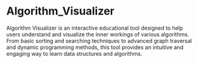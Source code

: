 # Algorithm_Visualizer
Algorithm Visualizer is an interactive educational tool designed to help users understand and visualize the inner workings of various algorithms. From basic sorting and searching techniques to advanced graph traversal and dynamic programming methods, this tool provides an intuitive and engaging way to learn data structures and algorithms.
